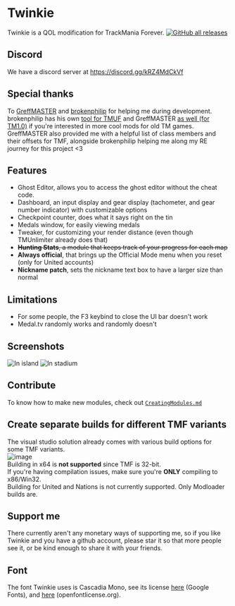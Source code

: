 # Twinkie
Twinkie is a QOL modification for TrackMania Forever.
[![GitHub all releases](https://img.shields.io/github/downloads/TwinkieTweaks/Twinkie/total?style=for-the-badge)](https://github.com/TwinkieTweaks/Twinkie/releases)

## Discord
We have a discord server at https://discord.gg/kRZ4MdCkVf

## Special thanks
To [GreffMASTER](https://github.com/GreffMASTER) and [brokenphilip](https://github.com/brokenphilip) for helping me during development. brokenphilip has his own [tool for TMUF](https://github.com/BulbToys/TMUF) and GreffMASTER [as well (for TM1.0)](https://github.com/GreffMASTER/TMStuff) if you're interested in more cool mods for old TM games.\
GreffMASTER also provided me with a helpful list of class members and their offsets for TMF, alongside brokenphilip helping me along my RE journey for this project <3

## Features
- Ghost Editor, allows you to access the ghost editor without the cheat code.
- Dashboard, an input display and gear display (tachometer, and gear number indicator) with customizable options
- Checkpoint counter, does what it says right on the tin
- Medals window, for easily viewing medals
- Tweaker, for customizing your render distance (even though TMUnlimiter already does that)
- ~~**Hunting Stats**, a module that keeps track of your progress for each map~~
- **Always official**, that brings up the Official Mode menu when you reset (only for United accounts)
- **Nickname patch**, sets the nickname text box to have a larger size than normal

## Limitations
- For some people, the F3 keybind to close the UI bar doesn't work
- Medal.tv randomly works and randomly doesn't

## Screenshots
![In island](https://github.com/user-attachments/assets/f28186ec-e62b-4a3b-9c2a-444ee05aaac6)
![In stadium](https://github.com/user-attachments/assets/b93b3ab0-580a-4346-85f1-046398d7f320)

## Contribute
To know how to make new modules, check out [`CreatingModules.md`](https://github.com/TwinkieTweaks/Twinkie/blob/master/CreatingModules.md)

## Create separate builds for different TMF variants
The visual studio solution already comes with various build options for some TMF variants.\
![image](https://github.com/user-attachments/assets/25da4bde-8146-4740-94d6-d7e75660a87a)\
Building in x64 is **not supported** since TMF is 32-bit.\
If you're having compilation issues, make sure you're **ONLY** compiling to x86/Win32.\
Building for United and Nations is not currently supported. Only Modloader builds are.

## Support me
There currently aren't any monetary ways of supporting me, so if you like Twinkie and you have a github account, please star it so that more people see it, or be kind enough to share it with your friends.

## Font
The font Twinkie uses is Cascadia Mono, see its license [here](https://fonts.google.com/specimen/Cascadia+Mono/license) (Google Fonts), and [here](https://openfontlicense.org/open-font-license-official-text/) (openfontlicense.org).

